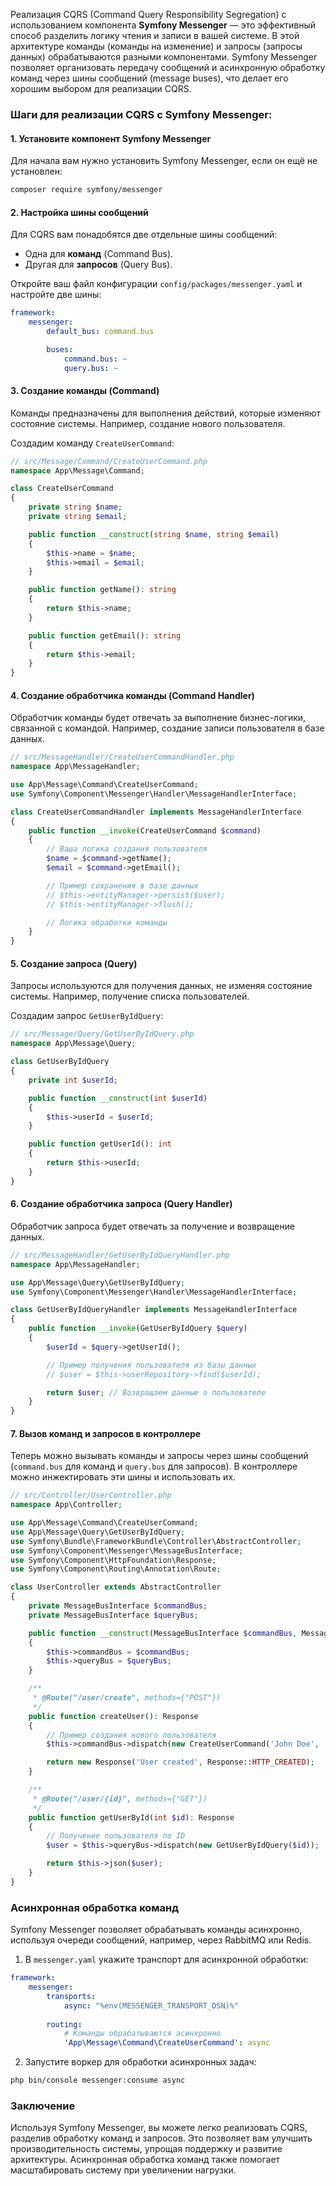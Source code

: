 Реализация CQRS (Command Query Responsibility Segregation) с использованием компонента **Symfony Messenger** — это эффективный способ разделить логику чтения и записи в вашей системе. В этой архитектуре команды (команды на изменение) и запросы (запросы данных) обрабатываются разными компонентами. Symfony Messenger позволяет организовать передачу сообщений и асинхронную обработку команд через шины сообщений (message buses), что делает его хорошим выбором для реализации CQRS.

### Шаги для реализации CQRS с Symfony Messenger:

#### 1. Установите компонент Symfony Messenger

Для начала вам нужно установить Symfony Messenger, если он ещё не установлен:
```bash
composer require symfony/messenger
```
#### 2. Настройка шины сообщений

Для CQRS вам понадобятся две отдельные шины сообщений:
- Одна для **команд** (Command Bus).
- Другая для **запросов** (Query Bus).

Откройте ваш файл конфигурации `config/packages/messenger.yaml` и настройте две шины:
```yaml
framework:
    messenger:
        default_bus: command.bus

        buses:
            command.bus: ~
            query.bus: ~
```
#### 3. Создание команды (Command)

Команды предназначены для выполнения действий, которые изменяют состояние системы. Например, создание нового пользователя.

Создадим команду `CreateUserCommand`:
```php
// src/Message/Command/CreateUserCommand.php
namespace App\Message\Command;

class CreateUserCommand
{
    private string $name;
    private string $email;

    public function __construct(string $name, string $email)
    {
        $this->name = $name;
        $this->email = $email;
    }

    public function getName(): string
    {
        return $this->name;
    }

    public function getEmail(): string
    {
        return $this->email;
    }
}
```
#### 4. Создание обработчика команды (Command Handler)

Обработчик команды будет отвечать за выполнение бизнес-логики, связанной с командой. Например, создание записи пользователя в базе данных.
```php
// src/MessageHandler/CreateUserCommandHandler.php
namespace App\MessageHandler;

use App\Message\Command\CreateUserCommand;
use Symfony\Component\Messenger\Handler\MessageHandlerInterface;

class CreateUserCommandHandler implements MessageHandlerInterface
{
    public function __invoke(CreateUserCommand $command)
    {
        // Ваша логика создания пользователя
        $name = $command->getName();
        $email = $command->getEmail();

        // Пример сохранения в базе данных
        // $this->entityManager->persist($user);
        // $this->entityManager->flush();

        // Логика обработки команды
    }
}
```
#### 5. Создание запроса (Query)

Запросы используются для получения данных, не изменяя состояние системы. Например, получение списка пользователей.

Создадим запрос `GetUserByIdQuery`:
```php
// src/Message/Query/GetUserByIdQuery.php
namespace App\Message\Query;

class GetUserByIdQuery
{
    private int $userId;

    public function __construct(int $userId)
    {
        $this->userId = $userId;
    }

    public function getUserId(): int
    {
        return $this->userId;
    }
}
```
#### 6. Создание обработчика запроса (Query Handler)

Обработчик запроса будет отвечать за получение и возвращение данных.
```php
// src/MessageHandler/GetUserByIdQueryHandler.php
namespace App\MessageHandler;

use App\Message\Query\GetUserByIdQuery;
use Symfony\Component\Messenger\Handler\MessageHandlerInterface;

class GetUserByIdQueryHandler implements MessageHandlerInterface
{
    public function __invoke(GetUserByIdQuery $query)
    {
        $userId = $query->getUserId();

        // Пример получения пользователя из базы данных
        // $user = $this->userRepository->find($userId);

        return $user; // Возвращаем данные о пользователе
    }
}
```
#### 7. Вызов команд и запросов в контроллере

Теперь можно вызывать команды и запросы через шины сообщений (`command.bus` для команд и `query.bus` для запросов). В контроллере можно инжектировать эти шины и использовать их.
```php
// src/Controller/UserController.php
namespace App\Controller;

use App\Message\Command\CreateUserCommand;
use App\Message\Query\GetUserByIdQuery;
use Symfony\Bundle\FrameworkBundle\Controller\AbstractController;
use Symfony\Component\Messenger\MessageBusInterface;
use Symfony\Component\HttpFoundation\Response;
use Symfony\Component\Routing\Annotation\Route;

class UserController extends AbstractController
{
    private MessageBusInterface $commandBus;
    private MessageBusInterface $queryBus;

    public function __construct(MessageBusInterface $commandBus, MessageBusInterface $queryBus)
    {
        $this->commandBus = $commandBus;
        $this->queryBus = $queryBus;
    }

    /**
     * @Route("/user/create", methods={"POST"})
     */
    public function createUser(): Response
    {
        // Пример создания нового пользователя
        $this->commandBus->dispatch(new CreateUserCommand('John Doe', 'john@example.com'));

        return new Response('User created', Response::HTTP_CREATED);
    }

    /**
     * @Route("/user/{id}", methods={"GET"})
     */
    public function getUserById(int $id): Response
    {
        // Получение пользователя по ID
        $user = $this->queryBus->dispatch(new GetUserByIdQuery($id));

        return $this->json($user);
    }
}
```
### Асинхронная обработка команд

Symfony Messenger позволяет обрабатывать команды асинхронно, используя очереди сообщений, например, через RabbitMQ или Redis.

1. В `messenger.yaml` укажите транспорт для асинхронной обработки:
```yaml
framework:
    messenger:
        transports:
            async: "%env(MESSENGER_TRANSPORT_DSN)%"
        
        routing:
            # Команды обрабатываются асинхронно
            'App\Message\Command\CreateUserCommand': async
```

2. Запустите воркер для обработки асинхронных задач:
```bash
php bin/console messenger:consume async
```
### Заключение

Используя Symfony Messenger, вы можете легко реализовать CQRS, разделив обработку команд и запросов. Это позволяет вам улучшить производительность системы, упрощая поддержку и развитие архитектуры. Асинхронная обработка команд также помогает масштабировать систему при увеличении нагрузки.
